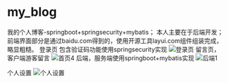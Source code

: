# my_blog
我的个人博客-springboot+springsecurity+mybatis；
本人主要在于后端开发；
前端界面部分是通过baidu.com得到的，使用开源工具layui.com组件组装完成，略显粗糙。
登录页
包含验证码功能使用springsecurity实现
![登录页](https://user-images.githubusercontent.com/72128933/130383600-e7655cfe-bc88-4117-b6c1-647f43d85445.png)
留言页，客户端游客留言
![首页4](https://user-images.githubusercontent.com/72128933/130383093-ca79a299-f276-4893-bcd2-aca556eecb4a.png)
后端，服务端使用springboot+mybatis实现
![后端1](https://user-images.githubusercontent.com/72128933/130383132-35521845-e52a-444c-a13e-167da21e7d61.png)

个人设置
![个人设置](https://user-images.githubusercontent.com/72128933/130383656-743b3e7b-53d4-455d-98fa-a8534f6aa5d6.png)
